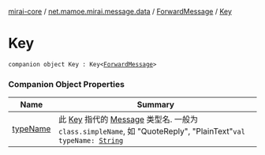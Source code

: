 [mirai-core](../../../index.md) / [net.mamoe.mirai.message.data](../../index.md) / [ForwardMessage](../index.md) / [Key](./index.md)

# Key

`companion object Key : Key<`[`ForwardMessage`](../index.md)`>`

### Companion Object Properties

| Name | Summary |
|---|---|
| [typeName](type-name.md) | 此 [Key](../../-message/-key/index.md) 指代的 [Message](../../-message/index.md) 类型名. 一般为 `class.simpleName`, 如 "QuoteReply", "PlainText"`val typeName: `[`String`](https://kotlinlang.org/api/latest/jvm/stdlib/kotlin/-string/index.html) |
